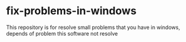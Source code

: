 # fix-problems-in-windows
This repository is for resolve small problems that you have in windows, depends of problem this software not resolve
